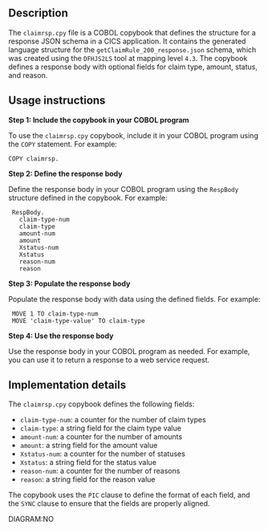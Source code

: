 ## Description
The `claimrsp.cpy` file is a COBOL copybook that defines the structure for a response JSON schema in a CICS application. It contains the generated language structure for the `getClaimRule_200_response.json` schema, which was created using the `DFHJS2LS` tool at mapping level `4.3`. The copybook defines a response body with optional fields for claim type, amount, status, and reason.

## Usage instructions

**Step 1: Include the copybook in your COBOL program**

To use the `claimrsp.cpy` copybook, include it in your COBOL program using the `COPY` statement. For example:
```
COPY claimrsp.
```
**Step 2: Define the response body**

 Define the response body in your COBOL program using the `RespBody` structure defined in the copybook. For example:
```
 RespBody.
   claim-type-num
   claim-type
   amount-num
   amount
   Xstatus-num
   Xstatus
   reason-num
   reason
```
**Step 3: Populate the response body**

Populate the response body with data using the defined fields. For example:
```
 MOVE 1 TO claim-type-num
 MOVE 'claim-type-value' TO claim-type
```
**Step 4: Use the response body**

Use the response body in your COBOL program as needed. For example, you can use it to return a response to a web service request.

## Implementation details

The `claimrsp.cpy` copybook defines the following fields:

* `claim-type-num`: a counter for the number of claim types
* `claim-type`: a string field for the claim type value
* `amount-num`: a counter for the number of amounts
* `amount`: a string field for the amount value
* `Xstatus-num`: a counter for the number of statuses
* `Xstatus`: a string field for the status value
* `reason-num`: a counter for the number of reasons
* `reason`: a string field for the reason value

The copybook uses the `PIC` clause to define the format of each field, and the `SYNC` clause to ensure that the fields are properly aligned.

DIAGRAM:NO